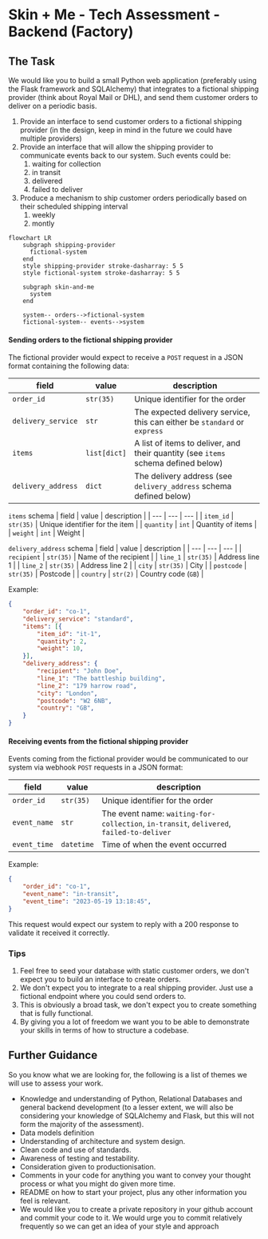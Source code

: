 # Skin + Me - Tech Assessment - Backend (Factory)

## The Task
We would like you to build a small Python web application (preferably using the Flask framework and SQLAlchemy) that integrates to a fictional shipping provider (think about Royal Mail or DHL), and send them customer orders to deliver on a periodic basis.

1.  Provide an interface to send customer orders to a fictional shipping provider (in the design, keep in mind in the future we could have multiple providers)
2.  Provide an interface that will allow the shipping provider to communicate events back to our system. Such events could be:
    1.  waiting for collection
    2.  in transit
    3.  delivered
    4.  failed to deliver
3.  Produce a mechanism to ship customer orders periodically based on their scheduled shipping interval
    1.  weekly
    2.  montly

```mermaid
flowchart LR
    subgraph shipping-provider
      fictional-system
    end
    style shipping-provider stroke-dasharray: 5 5
    style fictional-system stroke-dasharray: 5 5

    subgraph skin-and-me
      system
    end

    system-- orders-->fictional-system
    fictional-system-- events-->system
```

#### Sending orders to the fictional shipping provider

The fictional provider would expect to receive a `POST` request in a JSON format containing the following data:

| field | value | description |
| --- | --- | --- |
| `order_id` | `str(35)` | Unique identifier for the order |
| `delivery_service` | `str` | The expected delivery service, this can either be `standard` or `express` |
| `items` | `list[dict]` | A list of items to deliver, and their quantity (see `items` schema defined below) |
| `delivery_address` | `dict` | The delivery address (see `delivery_address` schema defined below) |

`items` schema
| field | value | description |
| --- | --- | --- |
| `item_id` | `str(35)` | Unique identifier for the item |
| `quantity` | `int` | Quantity of items |
| `weight` | `int` | Weight |

`delivery_address` schema
| field | value | description |
| --- | --- | --- |
| `recipient` | `str(35)` | Name of the recipient |
| `line_1` | `str(35)` | Address line 1 |
| `line_2` | `str(35)` | Address line 2 |
| `city` | `str(35)` | City |
| `postcode` | `str(35)` | Postcode |
| `country` | `str(2)` | Country code (`GB`) |

Example:
```json
{
    "order_id": "co-1",
    "delivery_service": "standard",
    "items": [{
        "item_id": "it-1",
        "quantity": 2,
        "weight": 10,
    }],
    "delivery_address": {
        "recipient": "John Doe",
        "line_1": "The battleship building",
        "line_2": "179 harrow road",
        "city": "London",
        "postcode": "W2 6NB",
        "country": "GB",
    }
}
```

#### Receiving events from the fictional shipping provider

Events coming from the fictional provider would be communicated to our system via webhook `POST` requests in a JSON format:

| field | value | description |
| --- | --- | --- |
| `order_id` | `str(35)` | Unique identifier for the order |
| `event_name` | `str` | The event name: `waiting-for-collection`, `in-transit`, `delivered`, `failed-to-deliver` |
| `event_time` | `datetime` | Time of when the event occurred |

Example:
```json
{
    "order_id": "co-1",
    "event_name": "in-transit",
    "event_time": "2023-05-19 13:18:45",
}
```

This request would expect our system to reply with a 200 response to validate it received it correctly.

### Tips
1.  Feel free to seed your database with static customer orders, we don't expect you to build an interface to create orders.
2.  We don't expect you to integrate to a real shipping provider. Just use a fictional endpoint where you could send orders to.
3.  This is obviously a broad task, we don't expect you to create something that is fully functional.
4.  By giving you a lot of freedom we want you to be able to demonstrate your skills in terms of how to structure a codebase.

## Further Guidance
So you know what we are looking for, the following is a list of themes we will use to assess your work.

- Knowledge and understanding of Python, Relational Databases and general backend development (to a lesser extent, we will also be considering your knowledge of SQLAlchemy and Flask, but this will not form the majority of the assessment).
- Data models definition
- Understanding of architecture and system design.
- Clean code and use of standards.
- Awareness of testing and testability.
- Consideration given to productionisation.
- Comments in your code for anything you want to convey your thought process or what you might do given more time.
- README on how to start your project, plus any other information you feel is relevant.
- We would like you to create a private repository in your github account and commit your code to it. We would urge you to commit relatively frequently so we can get an idea of your style and approach
